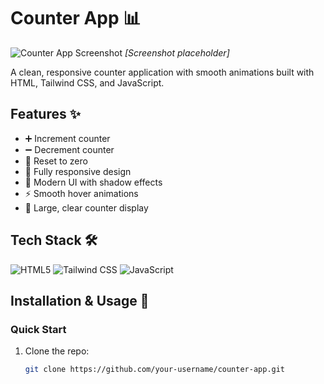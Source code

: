 # Counter App 📊

![Counter App Screenshot](./screenshot.png) *[Screenshot placeholder]*

A clean, responsive counter application with smooth animations built with HTML, Tailwind CSS, and JavaScript.

## Features ✨

- ➕ Increment counter
- ➖ Decrement counter
- 🔄 Reset to zero
- 📱 Fully responsive design
- 🎨 Modern UI with shadow effects
- ⚡ Smooth hover animations
- 🔢 Large, clear counter display

## Tech Stack 🛠️

![HTML5](https://img.shields.io/badge/HTML5-E34F26?style=for-the-badge&logo=html5&logoColor=white)
![Tailwind CSS](https://img.shields.io/badge/Tailwind_CSS-38B2AC?style=for-the-badge&logo=tailwind-css&logoColor=white)
![JavaScript](https://img.shields.io/badge/JavaScript-F7DF1E?style=for-the-badge&logo=javascript&logoColor=black)

## Installation & Usage 🚀

### Quick Start
1. Clone the repo:
   ```bash
   git clone https://github.com/your-username/counter-app.git

